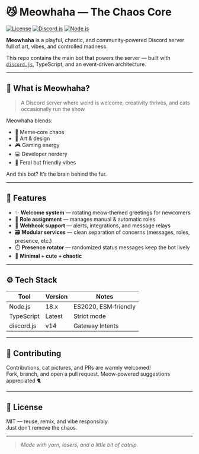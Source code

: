 # 😼 Meowhaha — The Chaos Core

[![License](https://img.shields.io/badge/License-MIT-yellow?style=for-the-badge)](https://opensource.org/licenses/MIT)
[![Discord.js](https://img.shields.io/badge/discord.js-v14-blue?style=for-the-badge)](https://discord.js.org)
[![Node.js](https://img.shields.io/badge/Node.js-18.x-green?style=for-the-badge&logo=node.js)](https://nodejs.org)

**Meowhaha** is a playful, chaotic, and community‑powered Discord server full of art, vibes, and controlled madness.

This repo contains the main bot that powers the server — built with [`discord.js`](https://discord.js.org), TypeScript, and an event‑driven architecture.

---

## 🎯 What is Meowhaha?

> A Discord server where weird is welcome, creativity thrives, and cats occasionally run the show.

Meowhaha blends:

- 🧷 Meme‑core chaos
- 🎨 Art & design
- 🎮 Gaming energy
- 💻 Developer nerdery
- 🧃 Feral but friendly vibes

And this bot? It’s the brain behind the fur.

---

## 🧠 Features

- ✨ **Welcome system** — rotating meow‑themed greetings for newcomers
- 🐾 **Role assignment** — manages manual & automatic roles
- 🔔 **Webhook support** — alerts, integrations, and message relays
- 🗃️ **Modular services** — clean separation of concerns (messages, roles, presence, etc.)
- ⏱️ **Presence rotator** — randomized status messages keep the bot lively
- 🧼 **Minimal + cute + chaotic**

---

## ⚙️ Tech Stack

| Tool       | Version | Notes                |
| ---------- | ------- | -------------------- |
| Node.js    | 18.x    | ES2020, ESM‑friendly |
| TypeScript | Latest  | Strict mode          |
| discord.js | v14     | Gateway Intents      |

---

## 🤝 Contributing

Contributions, cat pictures, and PRs are warmly welcomed!  
Fork, branch, and open a pull request. Meow‑powered suggestions appreciated 🐈

---

## 🐾 License

MIT — reuse, remix, and vibe responsibly.  
Just don’t remove the chaos.

---

> _Made with yarn, lasers, and a little bit of catnip._
